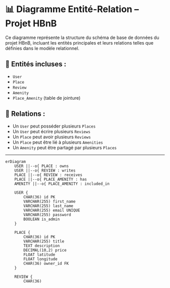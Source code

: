 # 📊 Diagramme Entité-Relation – Projet HBnB

Ce diagramme représente la structure du schéma de base de données du projet HBnB, incluant les entités principales et leurs relations telles que définies dans le modèle relationnel.

## 🧬 Entités incluses :
- `User`
- `Place`
- `Review`
- `Amenity`
- `Place_Amenity` (table de jointure)

## 🔗 Relations :
- Un `User` peut posséder plusieurs `Places`
- Un `User` peut écrire plusieurs `Reviews`
- Un `Place` peut avoir plusieurs `Reviews`
- Un `Place` peut être lié à plusieurs `Amenities`
- Un `Amenity` peut être partagé par plusieurs `Places`

---

```mermaid
erDiagram
    USER ||--o{ PLACE : owns
    USER ||--o{ REVIEW : writes
    PLACE ||--o{ REVIEW : receives
    PLACE ||--o{ PLACE_AMENITY : has
    AMENITY ||--o{ PLACE_AMENITY : included_in

    USER {
        CHAR(36) id PK
        VARCHAR(255) first_name
        VARCHAR(255) last_name
        VARCHAR(255) email UNIQUE
        VARCHAR(255) password
        BOOLEAN is_admin
    }

    PLACE {
        CHAR(36) id PK
        VARCHAR(255) title
        TEXT description
        DECIMAL(10,2) price
        FLOAT latitude
        FLOAT longitude
        CHAR(36) owner_id FK
    }

    REVIEW {
        CHAR(36)